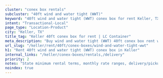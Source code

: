 ```yaml
---
cluster: "conex box rentals"
subcluster: "40ft wind and water tight (WWT)"
keyword: "40ft wind and water tight (WWT) conex box for rent Keller, TX"
intent: "Transactional-Local"
page_type: "Location-Product"
city: "Keller, TX"
title_tag: "Keller 40ft conex box for rent | LC Container"
meta_description: "Buy wind and water tight (WWT) 40ft conex box rent with local delivery in Keller, TX. LC Container — local Since 2003. Request a fast quote today."
url_slug: "/keller/rent/40ft/conex-boxes/wind-and-water-tight-wwt"
h1: "Rent 40ft wind and water tight (WWT) conex box in Keller"
internal_links: "/keller/conex-boxes/rentals,/delivery"
priority: 2
notes: "State minimum rental terms, monthly rate ranges, delivery/pickup fees, service area."
noindex: true
---
```


<!-- TODO: Add unique city/inventory copy, images, and internal links here. -->
